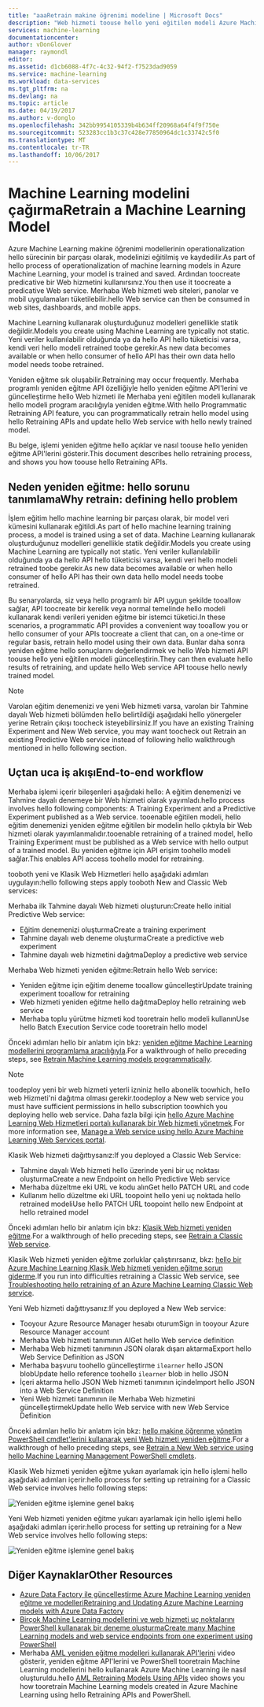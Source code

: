 ```yaml
---
title: "aaaRetrain makine öğrenimi modeline | Microsoft Docs"
description: "Web hizmeti toouse hello yeni eğitilen modeli Azure Machine learning'de tooretrain bir model ve güncelleştirme nasıl hello öğrenin."
services: machine-learning
documentationcenter: 
author: vDonGlover
manager: raymondl
editor: 
ms.assetid: d1cb6088-4f7c-4c32-94f2-f7523dad9059
ms.service: machine-learning
ms.workload: data-services
ms.tgt_pltfrm: na
ms.devlang: na
ms.topic: article
ms.date: 04/19/2017
ms.author: v-donglo
ms.openlocfilehash: 342bb9954105339b4b634ff20968a64f4f9f750e
ms.sourcegitcommit: 523283cc1b3c37c428e77850964dc1c33742c5f0
ms.translationtype: MT
ms.contentlocale: tr-TR
ms.lasthandoff: 10/06/2017
---
```

# <a name="retrain-a-machine-learning-model"></a><span data-ttu-id="9e0a9-103">Machine Learning modelini çağırma</span><span class="sxs-lookup"><span data-stu-id="9e0a9-103">Retrain a Machine Learning Model</span></span>
<span data-ttu-id="9e0a9-104">Azure Machine Learning makine öğrenimi modellerinin operationalization hello sürecinin bir parçası olarak, modelinizi eğitilmiş ve kaydedilir.</span><span class="sxs-lookup"><span data-stu-id="9e0a9-104">As part of hello process of operationalization of machine learning models in Azure Machine Learning, your model is trained and saved.</span></span> <span data-ttu-id="9e0a9-105">Ardından toocreate predicative bir Web hizmetini kullanırsınız.</span><span class="sxs-lookup"><span data-stu-id="9e0a9-105">You then use it toocreate a predicative Web service.</span></span> <span data-ttu-id="9e0a9-106">Merhaba Web hizmeti web siteleri, panolar ve mobil uygulamaları tüketilebilir.</span><span class="sxs-lookup"><span data-stu-id="9e0a9-106">hello Web service can then be consumed in web sites, dashboards, and mobile apps.</span></span> 

<span data-ttu-id="9e0a9-107">Machine Learning kullanarak oluşturduğunuz modelleri genellikle statik değildir.</span><span class="sxs-lookup"><span data-stu-id="9e0a9-107">Models you create using Machine Learning are typically not static.</span></span> <span data-ttu-id="9e0a9-108">Yeni veriler kullanılabilir olduğunda ya da hello API hello tüketicisi varsa, kendi veri hello modeli retrained toobe gerekir.</span><span class="sxs-lookup"><span data-stu-id="9e0a9-108">As new data becomes available or when hello consumer of hello API has their own data hello model needs toobe retrained.</span></span> 

<span data-ttu-id="9e0a9-109">Yeniden eğitme sık oluşabilir.</span><span class="sxs-lookup"><span data-stu-id="9e0a9-109">Retraining may occur frequently.</span></span> <span data-ttu-id="9e0a9-110">Merhaba programlı yeniden eğitme API özelliğiyle hello yeniden eğitme API'lerini ve güncelleştirme hello Web hizmeti ile Merhaba yeni eğitilen modeli kullanarak hello modeli program aracılığıyla yeniden eğitme.</span><span class="sxs-lookup"><span data-stu-id="9e0a9-110">With hello Programmatic Retraining API feature, you can programmatically retrain hello model using hello Retraining APIs and update hello Web service with hello newly trained model.</span></span> 

<span data-ttu-id="9e0a9-111">Bu belge, işlemi yeniden eğitme hello açıklar ve nasıl toouse hello yeniden eğitme API'lerini gösterir.</span><span class="sxs-lookup"><span data-stu-id="9e0a9-111">This document describes hello retraining process, and shows you how toouse hello Retraining APIs.</span></span>

## <a name="why-retrain-defining-hello-problem"></a><span data-ttu-id="9e0a9-112">Neden yeniden eğitme: hello sorunu tanımlama</span><span class="sxs-lookup"><span data-stu-id="9e0a9-112">Why retrain: defining hello problem</span></span>
<span data-ttu-id="9e0a9-113">İşlem eğitim hello machine learning bir parçası olarak, bir model veri kümesini kullanarak eğitildi.</span><span class="sxs-lookup"><span data-stu-id="9e0a9-113">As part of hello machine learning training process, a model is trained using a set of data.</span></span> <span data-ttu-id="9e0a9-114">Machine Learning kullanarak oluşturduğunuz modelleri genellikle statik değildir.</span><span class="sxs-lookup"><span data-stu-id="9e0a9-114">Models you create using Machine Learning are typically not static.</span></span> <span data-ttu-id="9e0a9-115">Yeni veriler kullanılabilir olduğunda ya da hello API hello tüketicisi varsa, kendi veri hello modeli retrained toobe gerekir.</span><span class="sxs-lookup"><span data-stu-id="9e0a9-115">As new data becomes available or when hello consumer of hello API has their own data hello model needs toobe retrained.</span></span>

<span data-ttu-id="9e0a9-116">Bu senaryolarda, siz veya hello programlı bir API uygun şekilde tooallow sağlar, API toocreate bir kerelik veya normal temelinde hello modeli kullanarak kendi verileri yeniden eğitme bir istemci tüketici.</span><span class="sxs-lookup"><span data-stu-id="9e0a9-116">In these scenarios, a programmatic API provides a convenient way tooallow you or hello consumer of your APIs toocreate a client that can, on a one-time or regular basis, retrain hello model using their own data.</span></span> <span data-ttu-id="9e0a9-117">Bunlar daha sonra yeniden eğitme hello sonuçlarını değerlendirmek ve hello Web hizmeti API toouse hello yeni eğitilen modeli güncelleştirin.</span><span class="sxs-lookup"><span data-stu-id="9e0a9-117">They can then evaluate hello results of retraining, and update hello Web service API toouse hello newly trained model.</span></span>

> [!NOTE]
> <span data-ttu-id="9e0a9-118">Varolan eğitim denemenizi ve yeni Web hizmeti varsa, varolan bir Tahmine dayalı Web hizmeti bölümden hello belirtildiği aşağıdaki hello yönergeler yerine Retrain çıkışı toocheck isteyebilirsiniz.</span><span class="sxs-lookup"><span data-stu-id="9e0a9-118">If you have an existing Training Experiment and New Web service, you may want toocheck out Retrain an existing Predictive Web service instead of following hello walkthrough mentioned in hello following section.</span></span>
> 
> 

## <a name="end-to-end-workflow"></a><span data-ttu-id="9e0a9-119">Uçtan uca iş akışı</span><span class="sxs-lookup"><span data-stu-id="9e0a9-119">End-to-end workflow</span></span>
<span data-ttu-id="9e0a9-120">Merhaba işlemi içerir bileşenleri aşağıdaki hello: A eğitim denemenizi ve Tahmine dayalı denemeye bir Web hizmeti olarak yayımladı.</span><span class="sxs-lookup"><span data-stu-id="9e0a9-120">hello process involves hello following components: A Training Experiment and a Predictive Experiment published as a Web service.</span></span> <span data-ttu-id="9e0a9-121">tooenable eğitilen modeli, hello eğitim denemenizi yeniden eğitme eğitilen bir modelin hello çıktıyla bir Web hizmeti olarak yayımlanmalıdır.</span><span class="sxs-lookup"><span data-stu-id="9e0a9-121">tooenable retraining of a trained model, hello Training Experiment must be published as a Web service with hello output of a trained model.</span></span> <span data-ttu-id="9e0a9-122">Bu yeniden eğitme için API erişim toohello modeli sağlar.</span><span class="sxs-lookup"><span data-stu-id="9e0a9-122">This enables API access toohello model for retraining.</span></span> 

<span data-ttu-id="9e0a9-123">tooboth yeni ve Klasik Web Hizmetleri hello aşağıdaki adımları uygulayın:</span><span class="sxs-lookup"><span data-stu-id="9e0a9-123">hello following steps apply tooboth New and Classic Web services:</span></span>

<span data-ttu-id="9e0a9-124">Merhaba ilk Tahmine dayalı Web hizmeti oluşturun:</span><span class="sxs-lookup"><span data-stu-id="9e0a9-124">Create hello initial Predictive Web service:</span></span>

* <span data-ttu-id="9e0a9-125">Eğitim denemenizi oluşturma</span><span class="sxs-lookup"><span data-stu-id="9e0a9-125">Create a training experiment</span></span>
* <span data-ttu-id="9e0a9-126">Tahmine dayalı web deneme oluşturma</span><span class="sxs-lookup"><span data-stu-id="9e0a9-126">Create a predictive web experiment</span></span>
* <span data-ttu-id="9e0a9-127">Tahmine dayalı web hizmetini dağıtma</span><span class="sxs-lookup"><span data-stu-id="9e0a9-127">Deploy a predictive web service</span></span>

<span data-ttu-id="9e0a9-128">Merhaba Web hizmeti yeniden eğitme:</span><span class="sxs-lookup"><span data-stu-id="9e0a9-128">Retrain hello Web service:</span></span>

* <span data-ttu-id="9e0a9-129">Yeniden eğitme için eğitim deneme tooallow güncelleştir</span><span class="sxs-lookup"><span data-stu-id="9e0a9-129">Update training experiment tooallow for retraining</span></span>
* <span data-ttu-id="9e0a9-130">Web hizmeti yeniden eğitme hello dağıtma</span><span class="sxs-lookup"><span data-stu-id="9e0a9-130">Deploy hello retraining web service</span></span>
* <span data-ttu-id="9e0a9-131">Merhaba toplu yürütme hizmeti kod tooretrain hello modeli kullanın</span><span class="sxs-lookup"><span data-stu-id="9e0a9-131">Use hello Batch Execution Service code tooretrain hello model</span></span>

<span data-ttu-id="9e0a9-132">Önceki adımları hello bir anlatım için bkz: [yeniden eğitme Machine Learning modellerini programlama aracılığıyla](machine-learning-retrain-models-programmatically.md).</span><span class="sxs-lookup"><span data-stu-id="9e0a9-132">For a walkthrough of hello preceding steps, see [Retrain Machine Learning models programmatically](machine-learning-retrain-models-programmatically.md).</span></span>

> [!NOTE] 
> <span data-ttu-id="9e0a9-133">toodeploy yeni bir web hizmeti yeterli izniniz hello abonelik toowhich, hello web Hizmeti'ni dağıtma olması gerekir.</span><span class="sxs-lookup"><span data-stu-id="9e0a9-133">toodeploy a New web service you must have sufficient permissions in hello subscription toowhich you deploying hello web service.</span></span> <span data-ttu-id="9e0a9-134">Daha fazla bilgi için [hello Azure Machine Learning Web Hizmetleri portalı kullanarak bir Web hizmeti yönetmek](machine-learning-manage-new-webservice.md).</span><span class="sxs-lookup"><span data-stu-id="9e0a9-134">For more information see, [Manage a Web service using hello Azure Machine Learning Web Services portal](machine-learning-manage-new-webservice.md).</span></span> 

<span data-ttu-id="9e0a9-135">Klasik Web hizmeti dağıttıysanız:</span><span class="sxs-lookup"><span data-stu-id="9e0a9-135">If you deployed a Classic Web Service:</span></span>

* <span data-ttu-id="9e0a9-136">Tahmine dayalı Web hizmeti hello üzerinde yeni bir uç noktası oluşturma</span><span class="sxs-lookup"><span data-stu-id="9e0a9-136">Create a new Endpoint on hello Predictive Web service</span></span>
* <span data-ttu-id="9e0a9-137">Merhaba düzeltme eki URL ve kodu alın</span><span class="sxs-lookup"><span data-stu-id="9e0a9-137">Get hello PATCH URL and code</span></span>
* <span data-ttu-id="9e0a9-138">Kullanım hello düzeltme eki URL toopoint hello yeni uç noktada hello retrained modeli</span><span class="sxs-lookup"><span data-stu-id="9e0a9-138">Use hello PATCH URL toopoint hello new Endpoint at hello retrained model</span></span> 

<span data-ttu-id="9e0a9-139">Önceki adımları hello bir anlatım için bkz: [Klasik Web hizmeti yeniden eğitme](machine-learning-retrain-a-classic-web-service.md).</span><span class="sxs-lookup"><span data-stu-id="9e0a9-139">For a walkthrough of hello preceding steps, see [Retrain a Classic Web service](machine-learning-retrain-a-classic-web-service.md).</span></span>

<span data-ttu-id="9e0a9-140">Klasik Web hizmeti yeniden eğitme zorluklar çalıştırırsanız, bkz: [hello bir Azure Machine Learning Klasik Web hizmeti yeniden eğitme sorun giderme](machine-learning-troubleshooting-retraining-models.md).</span><span class="sxs-lookup"><span data-stu-id="9e0a9-140">If you run into difficulties retraining a Classic Web service, see [Troubleshooting hello retraining of an Azure Machine Learning Classic Web service](machine-learning-troubleshooting-retraining-models.md).</span></span>

<span data-ttu-id="9e0a9-141">Yeni Web hizmeti dağıttıysanız:</span><span class="sxs-lookup"><span data-stu-id="9e0a9-141">If you deployed a New Web service:</span></span>

* <span data-ttu-id="9e0a9-142">Tooyour Azure Resource Manager hesabı oturum</span><span class="sxs-lookup"><span data-stu-id="9e0a9-142">Sign in tooyour Azure Resource Manager account</span></span>
* <span data-ttu-id="9e0a9-143">Merhaba Web hizmeti tanımının Al</span><span class="sxs-lookup"><span data-stu-id="9e0a9-143">Get hello Web service definition</span></span>
* <span data-ttu-id="9e0a9-144">Merhaba Web hizmeti tanımının JSON olarak dışarı aktarma</span><span class="sxs-lookup"><span data-stu-id="9e0a9-144">Export hello Web Service Definition as JSON</span></span>
* <span data-ttu-id="9e0a9-145">Merhaba başvuru toohello güncelleştirme `ilearner` hello JSON blob</span><span class="sxs-lookup"><span data-stu-id="9e0a9-145">Update hello reference toohello `ilearner` blob in hello JSON</span></span>
* <span data-ttu-id="9e0a9-146">İçeri aktarma hello JSON Web hizmeti tanımının içinde</span><span class="sxs-lookup"><span data-stu-id="9e0a9-146">Import hello JSON into a Web Service Definition</span></span>
* <span data-ttu-id="9e0a9-147">Yeni Web hizmeti tanımının ile Merhaba Web hizmetini güncelleştirmek</span><span class="sxs-lookup"><span data-stu-id="9e0a9-147">Update hello Web service with new Web Service Definition</span></span>

<span data-ttu-id="9e0a9-148">Önceki adımları hello bir anlatım için bkz: [hello makine öğrenme yönetim PowerShell cmdlet'lerini kullanarak yeni Web hizmeti yeniden eğitme](machine-learning-retrain-new-web-service-using-powershell.md).</span><span class="sxs-lookup"><span data-stu-id="9e0a9-148">For a walkthrough of hello preceding steps, see [Retrain a New Web service using hello Machine Learning Management PowerShell cmdlets](machine-learning-retrain-new-web-service-using-powershell.md).</span></span>

<span data-ttu-id="9e0a9-149">Klasik Web hizmeti yeniden eğitme yukarı ayarlamak için hello işlemi hello aşağıdaki adımları içerir:</span><span class="sxs-lookup"><span data-stu-id="9e0a9-149">hello process for setting up retraining for a Classic Web service involves hello following steps:</span></span>

![Yeniden eğitme işlemine genel bakış][1]

<span data-ttu-id="9e0a9-151">Yeni Web hizmeti yeniden eğitme yukarı ayarlamak için hello işlemi hello aşağıdaki adımları içerir:</span><span class="sxs-lookup"><span data-stu-id="9e0a9-151">hello process for setting up retraining for a New Web service involves hello following steps:</span></span>

![Yeniden eğitme işlemine genel bakış][7]

## <a name="other-resources"></a><span data-ttu-id="9e0a9-153">Diğer Kaynaklar</span><span class="sxs-lookup"><span data-stu-id="9e0a9-153">Other Resources</span></span>
* [<span data-ttu-id="9e0a9-154">Azure Data Factory ile güncelleştirme Azure Machine Learning yeniden eğitme ve modelleri</span><span class="sxs-lookup"><span data-stu-id="9e0a9-154">Retraining and Updating Azure Machine Learning models with Azure Data Factory</span></span>](https://azure.microsoft.com/blog/retraining-and-updating-azure-machine-learning-models-with-azure-data-factory/)
* [<span data-ttu-id="9e0a9-155">Birçok Machine Learning modellerini ve web hizmeti uç noktalarını PowerShell kullanarak bir deneme oluşturma</span><span class="sxs-lookup"><span data-stu-id="9e0a9-155">Create many Machine Learning models and web service endpoints from one experiment using PowerShell</span></span>](machine-learning-create-models-and-endpoints-with-powershell.md)
* <span data-ttu-id="9e0a9-156">Merhaba [AML yeniden eğitme modelleri kullanarak API'lerini](https://www.youtube.com/watch?v=wwjglA8xllg) video gösterir, yeniden eğitme API'lerini ve PowerShell tooretrain Machine Learning modellerini hello kullanarak Azure Machine Learning ile nasıl oluşturuldu.</span><span class="sxs-lookup"><span data-stu-id="9e0a9-156">hello [AML Retraining Models Using APIs](https://www.youtube.com/watch?v=wwjglA8xllg) video shows you how tooretrain Machine Learning models created in Azure Machine Learning using hello Retraining APIs and PowerShell.</span></span>

<!--image links-->
[1]: ./media/machine-learning-retrain-machine-learning-model/machine-learning-retrain-models-programmatically-IMAGE01.png
[7]: ./media/machine-learning-retrain-machine-learning-model/machine-learning-retrain-models-programmatically-IMAGE07.png

